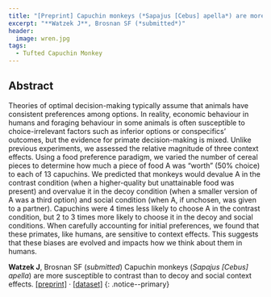 ```yaml
---
title: "[Preprint] Capuchin monkeys (*Sapajus [Cebus] apella*) are more susceptible to contrast than to decoy and social context effects"
excerpt: "**Watzek J**, Brosnan SF (*submitted*)"
header:
  image: wren.jpg
tags:
  - Tufted Capuchin Monkey
---
```


## Abstract

Theories of optimal decision-making typically assume that animals have consistent preferences among options. In reality, economic behaviour in humans and foraging behaviour in some animals is often susceptible to choice-irrelevant factors such as inferior options or conspecifics’ outcomes, but the evidence for primate decision-making is mixed. Unlike previous experiments, we assessed the relative magnitude of three context effects. Using a food preference paradigm, we varied the number of cereal pieces to determine how much a piece of food A was “worth” (50% choice) to each of 13 capuchins. We predicted that monkeys would devalue A in the contrast condition (when a higher-quality but unattainable food was present) and overvalue it in the decoy condition (when a smaller version of A was a third option) and social condition (when A, if unchosen, was given to a partner). Capuchins were 4 times less likely to choose A in the contrast condition, but 2 to 3 times more likely to choose it in the decoy and social conditions. When carefully accounting for initial preferences, we found that these primates, like humans, are sensitive to context effects. This suggests that these biases are evolved and impacts how we think about them in humans.

**Watzek J**, Brosnan SF (*submitted*) Capuchin monkeys (*Sapajus [Cebus] apella*) are more susceptible to contrast than to decoy and social context effects. [[preprint]](https://doi.org/10.31219/osf.io/3s4km) &middot; [[dataset]](https://doi.org/10.7910/DVN/FDX7SC)
{: .notice--primary}


